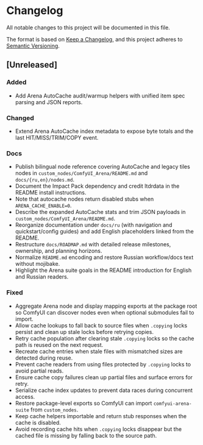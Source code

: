 # Changelog

All notable changes to this project will be documented in this file.

The format is based on [Keep a Changelog](https://keepachangelog.com/en/1.0.0/),
and this project adheres to [Semantic Versioning](https://semver.org/spec/v2.0.0.html).

## [Unreleased]
### Added
- Add Arena AutoCache audit/warmup helpers with unified item spec parsing and JSON reports.
### Changed
- Extend Arena AutoCache index metadata to expose byte totals and the last HIT/MISS/TRIM/COPY event.
### Docs
- Publish bilingual node reference covering AutoCache and legacy tiles nodes in `custom_nodes/ComfyUI_Arena/README.md` and `docs/{ru,en}/nodes.md`.
- Document the Impact Pack dependency and credit ltdrdata in the README install instructions.
- Note that autocache nodes return disabled stubs when `ARENA_CACHE_ENABLE=0`.
- Describe the expanded AutoCache stats and trim JSON payloads in `custom_nodes/ComfyUI_Arena/README.md`.
- Reorganize documentation under `docs/ru` (with navigation and quickstart/config guides) and add English placeholders linked from the README.
- Restructure `docs/ROADMAP.md` with detailed release milestones, ownership, and planning horizons.
- Normalize `README.md` encoding and restore Russian workflow/docs text without mojibake.
- Highlight the Arena suite goals in the README introduction for English and Russian readers.
### Fixed
- Aggregate Arena node and display mapping exports at the package root so ComfyUI can discover nodes even when optional submodules fail to import.
- Allow cache lookups to fall back to source files when `.copying` locks persist and clean up stale locks before retrying copies.
- Retry cache population after clearing stale `.copying` locks so the cache path is reused on the next request.
- Recreate cache entries when stale files with mismatched sizes are detected during reuse.
- Prevent cache readers from using files protected by `.copying` locks to avoid partial reads.
- Ensure cache copy failures clean up partial files and surface errors for retry.
- Serialize cache index updates to prevent data races during concurrent access.
- Restore package-level exports so ComfyUI can import `comfyui-arena-suite` from `custom_nodes`.
- Keep cache helpers importable and return stub responses when the cache is disabled.
- Avoid recording cache hits when `.copying` locks disappear but the cached file is missing by falling back to the source path.
